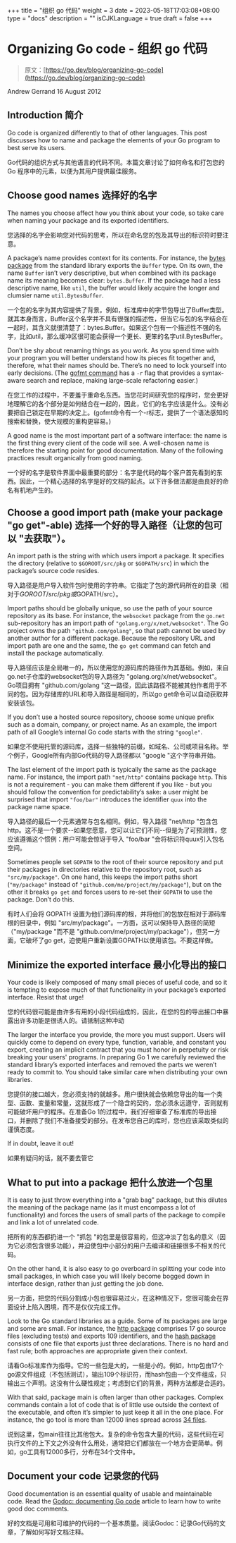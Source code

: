 +++
title = "组织 go 代码"
weight = 3
date = 2023-05-18T17:03:08+08:00
type = "docs"
description = ""
isCJKLanguage = true
draft = false
+++

# Organizing Go code - 组织 go 代码

> 原文：[https://go.dev/blog/organizing-go-code](https://go.dev/blog/organizing-go-code)

Andrew Gerrand
16 August 2012

## Introduction 简介

Go code is organized differently to that of other languages. This post discusses how to name and package the elements of your Go program to best serve its users.

Go代码的组织方式与其他语言的代码不同。本篇文章讨论了如何命名和打包您的 Go 程序中的元素，以便为其用户提供最佳服务。

## Choose good names 选择好的名字

The names you choose affect how you think about your code, so take care when naming your package and its exported identifiers.

您选择的名字会影响您对代码的思考，所以在命名您的包及其导出的标识符时要注意。

A package’s name provides context for its contents. For instance, the [bytes package](https://go.dev/pkg/bytes/) from the standard library exports the `Buffer` type. On its own, the name `Buffer` isn’t very descriptive, but when combined with its package name its meaning becomes clear: `bytes.Buffer`. If the package had a less descriptive name, like `util`, the buffer would likely acquire the longer and clumsier name `util.BytesBuffer`.

一个包的名字为其内容提供了背景。例如，标准库中的字节包导出了Buffer类型。就其本身而言，Buffer这个名字并不具有很强的描述性，但当它与包的名字结合在一起时，其含义就很清楚了：bytes.Buffer。如果这个包有一个描述性不强的名字，比如util，那么缓冲区很可能会获得一个更长、更笨的名字util.BytesBuffer。

Don’t be shy about renaming things as you work. As you spend time with your program you will better understand how its pieces fit together and, therefore, what their names should be. There’s no need to lock yourself into early decisions. (The [gofmt command](https://go.dev/cmd/gofmt/) has a `-r` flag that provides a syntax-aware search and replace, making large-scale refactoring easier.)

在您工作的过程中，不要羞于重命名东西。当您花时间研究您的程序时，您会更好地理解它的各个部分是如何结合在一起的，因此，它们的名字应该是什么。没有必要把自己锁定在早期的决定上。(gofmt命令有一个-r标志，提供了一个语法感知的搜索和替换，使大规模的重构更容易。)

A good name is the most important part of a software interface: the name is the first thing every client of the code will see. A well-chosen name is therefore the starting point for good documentation. Many of the following practices result organically from good naming.

一个好的名字是软件界面中最重要的部分：名字是代码的每个客户首先看到的东西。因此，一个精心选择的名字是好的文档的起点。以下许多做法都是由良好的命名有机地产生的。

## Choose a good import path (make your package "go get"-able) 选择一个好的导入路径（让您的包可以 "去获取"）。

An import path is the string with which users import a package. It specifies the directory (relative to `$GOROOT/src/pkg` or `$GOPATH/src`) in which the package’s source code resides.

导入路径是用户导入软件包时使用的字符串。它指定了包的源代码所在的目录（相对于$GOROOT/src/pkg或$GOPATH/src）。

Import paths should be globally unique, so use the path of your source repository as its base. For instance, the `websocket` package from the `go.net` sub-repository has an import path of `"golang.org/x/net/websocket"`. The Go project owns the path `"github.com/golang"`, so that path cannot be used by another author for a different package. Because the repository URL and import path are one and the same, the `go get` command can fetch and install the package automatically.

导入路径应该是全局唯一的，所以使用您的源码库的路径作为其基础。例如，来自go.net子仓库的websocket包的导入路径为 "golang.org/x/net/websocket"。Go项目拥有 "github.com/golang "这一路径，因此该路径不能被其他作者用于不同的包。因为存储库的URL和导入路径是相同的，所以go get命令可以自动获取并安装该包。

If you don’t use a hosted source repository, choose some unique prefix such as a domain, company, or project name. As an example, the import path of all Google’s internal Go code starts with the string `"google"`.

如果您不使用托管的源码库，选择一些独特的前缀，如域名、公司或项目名称。举个例子，Google所有内部Go代码的导入路径都以 "google "这个字符串开始。

The last element of the import path is typically the same as the package name. For instance, the import path `"net/http"` contains package `http`. This is not a requirement - you can make them different if you like - but you should follow the convention for predictability’s sake: a user might be surprised that import `"foo/bar"` introduces the identifier `quux` into the package name space.

导入路径的最后一个元素通常与包名相同。例如，导入路径 "net/http "包含包 http。这不是一个要求--如果您愿意，您可以让它们不同--但是为了可预测性，您应该遵循这个惯例：用户可能会惊讶于导入 "foo/bar "会将标识符quux引入包名空间。

Sometimes people set `GOPATH` to the root of their source repository and put their packages in directories relative to the repository root, such as `"src/my/package"`. On one hand, this keeps the import paths short (`"my/package"` instead of `"github.com/me/project/my/package"`), but on the other it breaks `go get` and forces users to re-set their `GOPATH` to use the package. Don’t do this.

有时人们会将 GOPATH 设置为他们源码库的根，并将他们的包放在相对于源码库根的目录中，例如 "src/my/package"。一方面，这可以保持导入路径的简短（"my/package "而不是 "github.com/me/project/my/package"），但另一方面，它破坏了go get，迫使用户重新设置GOPATH以使用该包。不要这样做。

## Minimize the exported interface 最小化导出的接口

Your code is likely composed of many small pieces of useful code, and so it is tempting to expose much of that functionality in your package’s exported interface. Resist that urge!

您的代码很可能是由许多有用的小段代码组成的，因此，在您的包的导出接口中暴露出许多功能是很诱人的。请抵制这种冲动

The larger the interface you provide, the more you must support. Users will quickly come to depend on every type, function, variable, and constant you export, creating an implicit contract that you must honor in perpetuity or risk breaking your users' programs. In preparing Go 1 we carefully reviewed the standard library’s exported interfaces and removed the parts we weren’t ready to commit to. You should take similar care when distributing your own libraries.

您提供的接口越大，您必须支持的就越多。用户很快就会依赖您导出的每一个类型、函数、变量和常量，这就形成了一个隐含的契约，您必须永远遵守，否则就有可能破坏用户的程序。在准备Go 1的过程中，我们仔细审查了标准库的导出接口，并删除了我们不准备接受的部分。在发布您自己的库时，您也应该采取类似的谨慎态度。

If in doubt, leave it out!

如果有疑问的话，就不要去管它

## What to put into a package 把什么放进一个包里

It is easy to just throw everything into a "grab bag" package, but this dilutes the meaning of the package name (as it must encompass a lot of functionality) and forces the users of small parts of the package to compile and link a lot of unrelated code.

把所有的东西都扔进一个 "抓包 "的包里是很容易的，但这冲淡了包名的意义（因为它必须包含很多功能），并迫使包中小部分的用户去编译和链接很多不相关的代码。

On the other hand, it is also easy to go overboard in splitting your code into small packages, in which case you will likely become bogged down in interface design, rather than just getting the job done.

另一方面，把您的代码分割成小包也很容易过火，在这种情况下，您很可能会在界面设计上陷入困境，而不是仅仅完成工作。

Look to the Go standard libraries as a guide. Some of its packages are large and some are small. For instance, the [http package](https://go.dev/pkg/net/http/) comprises 17 go source files (excluding tests) and exports 109 identifiers, and the [hash package](https://go.dev/pkg/hash/) consists of one file that exports just three declarations. There is no hard and fast rule; both approaches are appropriate given their context.

请看Go标准库作为指导。它的一些包是大的，一些是小的。例如，http包由17个go源文件组成（不包括测试），输出109个标识符，而hash包由一个文件组成，只输出三个声明。这没有什么硬性规定；考虑到它们的背景，两种方法都是合适的。

With that said, package main is often larger than other packages. Complex commands contain a lot of code that is of little use outside the context of the executable, and often it’s simpler to just keep it all in the one place. For instance, the go tool is more than 12000 lines spread across [34 files](https://go.dev/src/cmd/go/).

说到这里，包main往往比其他包大。复杂的命令包含大量的代码，这些代码在可执行文件的上下文之外没有什么用处，通常把它们都放在一个地方会更简单。例如，go工具有12000多行，分布在34个文件中。

## Document your code 记录您的代码

Good documentation is an essential quality of usable and maintainable code. Read the [Godoc: documenting Go code](https://go.dev/doc/articles/godoc_documenting_go_code.html) article to learn how to write good doc comments.

好的文档是可用和可维护的代码的一个基本质量。阅读Godoc：记录Go代码的文章，了解如何写好文档注释。
